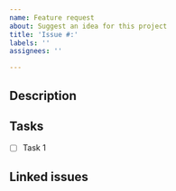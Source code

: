 ```yaml
---
name: Feature request
about: Suggest an idea for this project
title: 'Issue #:'
labels: ''
assignees: ''

---
```


## Description


## Tasks
- [ ] Task 1


## Linked issues

